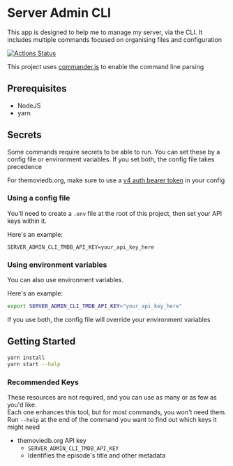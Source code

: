 # Server Admin CLI

This app is designed to help me to manage my server, via the CLI. It includes multiple commands focused on organising files and configuration

[![Actions Status](https://github.com/MarkSFrancis/server-admin-cli/workflows/Build/badge.svg)](https://github.com/MarkSFrancis/server-admin-cli/actions)

This project uses [commander.js](https://github.com/tj/commander.js/) to enable the command line parsing

## Prerequisites

- NodeJS
- yarn

## Secrets

Some commands require secrets to be able to run. You can set these by a config file or environment variables. If you set both, the config file takes precedence

For themoviedb.org, make sure to use a [v4 auth bearer token](https://developers.themoviedb.org/3/getting-started/authentication#bearer-token) in your config

### Using a config file

You'll need to create a `.env` file at the root of this project, then set your API keys within it.

Here's an example:

```
SERVER_ADMIN_CLI_TMDB_API_KEY=your_api_key_here
```

### Using environment variables

You can also use environment variables.

Here's an example:

```sh
export SERVER_ADMIN_CLI_TMDB_API_KEY="your_api_key_here"
```

If you use both, the config file will override your environment variables

## Getting Started

```sh
yarn install
yarn start --help
```

### Recommended Keys

These resources are not required, and you can use as many or as few as you'd like.  
Each one enhances this tool, but for most commands, you won't need them. Run `--help` at the end of the command you want to find out which keys it might need

- themoviedb.org API key
  - `SERVER_ADMIN_CLI_TMDB_API_KEY`
  - Identifies the episode's title and other metadata
